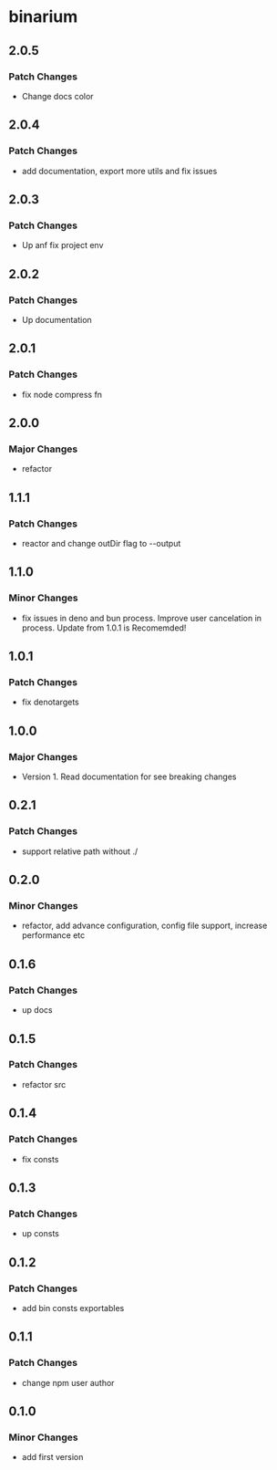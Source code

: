 # binarium

## 2.0.5

### Patch Changes

- Change docs color

## 2.0.4

### Patch Changes

- add documentation, export more utils and fix issues

## 2.0.3

### Patch Changes

- Up anf fix project env

## 2.0.2

### Patch Changes

- Up documentation

## 2.0.1

### Patch Changes

- fix node compress fn

## 2.0.0

### Major Changes

- refactor

## 1.1.1

### Patch Changes

- reactor and change outDir flag to --output

## 1.1.0

### Minor Changes

- fix issues in deno and bun process. Improve user cancelation in process. Update from 1.0.1 is Recomemded!

## 1.0.1

### Patch Changes

- fix denotargets

## 1.0.0

### Major Changes

- Version 1. Read documentation for see breaking changes

## 0.2.1

### Patch Changes

- support relative path without ./

## 0.2.0

### Minor Changes

- refactor, add advance configuration, config file support, increase performance etc

## 0.1.6

### Patch Changes

- up docs

## 0.1.5

### Patch Changes

- refactor src

## 0.1.4

### Patch Changes

- fix consts

## 0.1.3

### Patch Changes

- up consts

## 0.1.2

### Patch Changes

- add bin consts exportables

## 0.1.1

### Patch Changes

- change npm user author

## 0.1.0

### Minor Changes

- add first version
